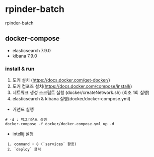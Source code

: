 # rpinder-batch
rpinder-batch

## docker-compose
- elasticsearch 7.9.0
- kibana 7.9.0

### install & run
1. 도커 설치 (https://docs.docker.com/get-docker/)
2. 도커 컴포즈 설치(https://docs.docker.com/compose/install/)
3. 네트워크 생성 스크립트 실행 (docker/createNetwork.sh) (최초 1회 실행)
4. elasticsearch & kibana 실행(docker/docker-compose.yml)
- 커맨드 실행
```shell script
# -d : 백그라운드 실행
docker-compose -f docker/docker-compose.yml up -d
```
- intellij 실행
```shell script
 1. command + 8 (`services` 활용)
 2. `deploy` 클릭
```

